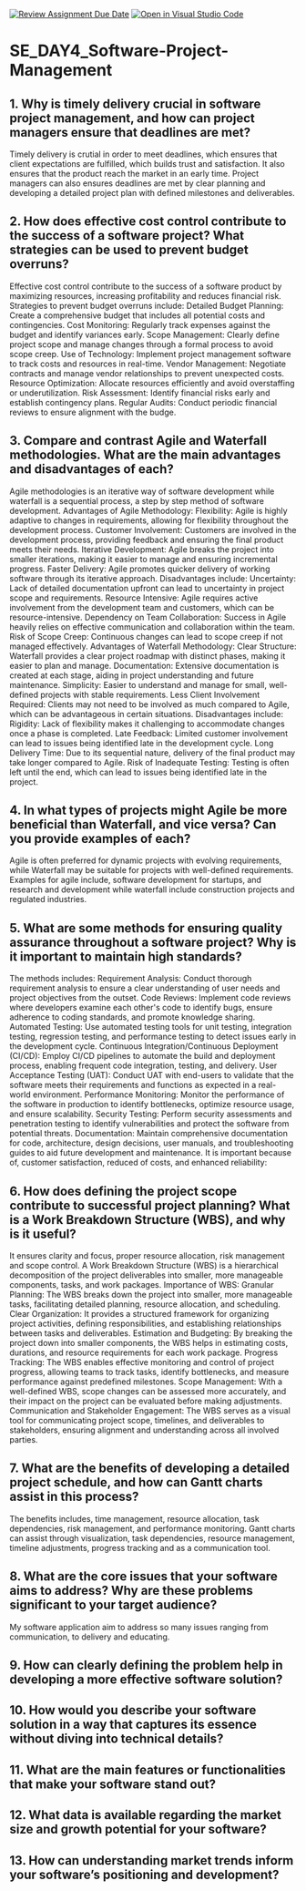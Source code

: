 [![Review Assignment Due Date](https://classroom.github.com/assets/deadline-readme-button-22041afd0340ce965d47ae6ef1cefeee28c7c493a6346c4f15d667ab976d596c.svg)](https://classroom.github.com/a/9pw6JKcu)
[![Open in Visual Studio Code](https://classroom.github.com/assets/open-in-vscode-2e0aaae1b6195c2367325f4f02e2d04e9abb55f0b24a779b69b11b9e10269abc.svg)](https://classroom.github.com/online_ide?assignment_repo_id=15646164&assignment_repo_type=AssignmentRepo)
# SE_DAY4_Software-Project-Management
## 1. Why is timely delivery crucial in software project management, and how can project managers ensure that deadlines are met?
Timely delivery is crutial in order to meet deadlines, which ensures that client expectations are fulfilled, which builds trust and satisfaction.
It also ensures that the product reach the market in an early time. Project managers can also ensures deadlines are met by clear planning and developing
a detailed project plan with defined milestones and deliverables.
## 2. How does effective cost control contribute to the success of a software project? What strategies can be used to prevent budget overruns?
Effective cost control contribute to the success of a software product by maximizing resources, increasing profitability and reduces financial risk.
Strategies to prevent budget overruns include:
Detailed Budget Planning: Create a comprehensive budget that includes all potential costs and contingencies.
Cost Monitoring: Regularly track expenses against the budget and identify variances early.
Scope Management: Clearly define project scope and manage changes through a formal process to avoid scope creep.
Use of Technology: Implement project management software to track costs and resources in real-time.
Vendor Management: Negotiate contracts and manage vendor relationships to prevent unexpected costs.
Resource Optimization: Allocate resources efficiently and avoid overstaffing or underutilization.
Risk Assessment: Identify financial risks early and establish contingency plans.
Regular Audits: Conduct periodic financial reviews to ensure alignment with the budge.
## 3. Compare and contrast Agile and Waterfall methodologies. What are the main advantages and disadvantages of each?
Agile methodologies is an iterative way of software development while waterfall is a sequential process, a step by step method of software development.
Advantages of Agile Methodology:
Flexibility: Agile is highly adaptive to changes in requirements, allowing for flexibility throughout the development process.
Customer Involvement: Customers are involved in the development process, providing feedback and ensuring the final product meets their needs.
Iterative Development: Agile breaks the project into smaller iterations, making it easier to manage and ensuring incremental progress.
Faster Delivery: Agile promotes quicker delivery of working software through its iterative approach.
Disadvantages include:
Uncertainty: Lack of detailed documentation upfront can lead to uncertainty in project scope and requirements.
Resource Intensive: Agile requires active involvement from the development team and customers, which can be resource-intensive.
Dependency on Team Collaboration: Success in Agile heavily relies on effective communication and collaboration within the team.
Risk of Scope Creep: Continuous changes can lead to scope creep if not managed effectively.
Advantages of Waterfall Methodology:
Clear Structure: Waterfall provides a clear project roadmap with distinct phases, making it easier to plan and manage.
Documentation: Extensive documentation is created at each stage, aiding in project understanding and future maintenance.
Simplicity: Easier to understand and manage for small, well-defined projects with stable requirements.
Less Client Involvement Required: Clients may not need to be involved as much compared to Agile, which can be advantageous in certain situations.
Disadvantages include:
Rigidity: Lack of flexibility makes it challenging to accommodate changes once a phase is completed.
Late Feedback: Limited customer involvement can lead to issues being identified late in the development cycle.
Long Delivery Time: Due to its sequential nature, delivery of the final product may take longer compared to Agile.
Risk of Inadequate Testing: Testing is often left until the end, which can lead to issues being identified late in the project.
## 4. In what types of projects might Agile be more beneficial than Waterfall, and vice versa? Can you provide examples of each?
Agile is often preferred for dynamic projects with evolving requirements, while Waterfall may be suitable for projects with well-defined requirements.
Examples for agile include, software development for startups, and research and development while waterfall include construction projects and regulated industries.
## 5. What are some methods for ensuring quality assurance throughout a software project? Why is it important to maintain high standards?
The methods includes:
Requirement Analysis: Conduct thorough requirement analysis to ensure a clear understanding of user needs and project objectives from the outset.
Code Reviews: Implement code reviews where developers examine each other's code to identify bugs, ensure adherence to coding standards, and promote knowledge sharing.
Automated Testing: Use automated testing tools for unit testing, integration testing, regression testing, and performance testing to detect issues early in the development cycle.
Continuous Integration/Continuous Deployment (CI/CD): Employ CI/CD pipelines to automate the build and deployment process, enabling frequent code integration, testing, and delivery.
User Acceptance Testing (UAT): Conduct UAT with end-users to validate that the software meets their requirements and functions as expected in a real-world environment.
Performance Monitoring: Monitor the performance of the software in production to identify bottlenecks, optimize resource usage, and ensure scalability.
Security Testing: Perform security assessments and penetration testing to identify vulnerabilities and protect the software from potential threats.
Documentation: Maintain comprehensive documentation for code, architecture, design decisions, user manuals, and troubleshooting guides to aid future development and maintenance.
It is important because of, customer satisfaction, reduced of costs, and enhanced reliability:
## 6. How does defining the project scope contribute to successful project planning? What is a Work Breakdown Structure (WBS), and why is it useful?
It ensures clarity and focus, proper resource allocation, risk management and scope control.
A Work Breakdown Structure (WBS) is a hierarchical decomposition of the project deliverables into smaller, more manageable components, tasks, and work packages.
Importance of WBS:
Granular Planning: The WBS breaks down the project into smaller, more manageable tasks, facilitating detailed planning, resource allocation, and scheduling.
Clear Organization: It provides a structured framework for organizing project activities, defining responsibilities, and establishing relationships between tasks and deliverables.
Estimation and Budgeting: By breaking the project down into smaller components, the WBS helps in estimating costs, durations, and resource requirements for each work package.
Progress Tracking: The WBS enables effective monitoring and control of project progress, allowing teams to track tasks, identify bottlenecks, and measure performance against predefined milestones.
Scope Management: With a well-defined WBS, scope changes can be assessed more accurately, and their impact on the project can be evaluated before making adjustments.
Communication and Stakeholder Engagement: The WBS serves as a visual tool for communicating project scope, timelines, and deliverables to stakeholders, ensuring alignment and understanding across all involved parties.
## 7. What are the benefits of developing a detailed project schedule, and how can Gantt charts assist in this process?
The benefits includes, time management, resource allocation, task dependencies, risk management, and performance monitoring.
Gantt charts can assist through visualization, task dependencies, resource management, timeline adjustments, progress tracking and as a communication tool. 
## 8. What are the core issues that your software aims to address? Why are these problems significant to your target audience?
My software application aim to address so many issues ranging from communication, to delivery and educating.
## 9. How can clearly defining the problem help in developing a more effective software solution?
## 10. How would you describe your software solution in a way that captures its essence without diving into technical details?
## 11. What are the main features or functionalities that make your software stand out?
## 12. What data is available regarding the market size and growth potential for your software?
## 13. How can understanding market trends inform your software’s positioning and development?
